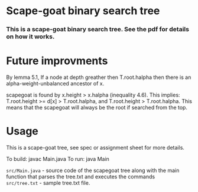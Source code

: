 Scape-goat binary search tree 
===============================
### This is a scape-goat binary search tree. See the pdf for details on how it works. 


Future improvments 
===================
By lemma 5.1, If a node at depth greather then T.root.halpha then there is an alpha-weight-unbalanced ancestor of x. 

scapegoat is found by x.height > x.halpha (inequality 4.6). This implies: T.root.height >= d[x] > T.root.halpha, and T.root.height > T.root.halpha. 
This means that the scapegoat will always be the root if searched from the top. 

Usage 
==================

This is a scape-goat tree, see spec or assignment sheet for more details.

To build: javac Main.java
To run: java Main <absolute path to tree.txt OPTIONAL>


`src/Main.java` - source code of the scapegoat tree along with the main function that parses the tree.txt and executes the commands  
`src/tree.txt` - sample tree.txt file. 